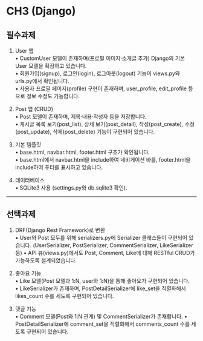<h1>CH3 (Django)</h1>
<h2>필수과제</h2>

1) User 앱  
   • CustomUser 모델이 존재하며(프로필 이미지·소개글 추가) Django의 기본 User 모델을 확장하고 있습니다.  
   • 회원가입(signup), 로그인(login), 로그아웃(logout) 기능이 views.py와 urls.py에서 확인됩니다.  
   • 사용자 프로필 페이지(profile) 구현이 존재하며, user_profile, edit_profile 등으로 정보 수정도 가능합니다.

2) Post 앱 (CRUD)  
   • Post 모델이 존재하며, 제목·내용·작성자 등을 저장합니다.  
   • 게시글 목록 보기(post_list), 상세 보기(post_detail), 작성(post_create), 수정(post_update), 삭제(post_delete) 기능이 구현되어 있습니다.

3) 기본 템플릿  
   • base.html, navbar.html, footer.html 구조가 확인됩니다.  
   • base.html에서 navbar.html을 include하여 네비게이션 바를, footer.html을 include하여 푸터를 표시하고 있습니다.

4) 데이터베이스  
   • SQLite3 사용 (settings.py와 db.sqlite3 확인).


<hr>

<h2>선택과제</h2>

1) DRF(Django Rest Framework)로 변환  
   • User와 Post 모두를 위해 serializers.py에 Serializer 클래스들이 구현되어 있습니다. (UserSerializer, PostSerializer, CommentSerializer, LikeSerializer 등)
   • API 뷰(views.py)에서도 Post, Comment, Like에 대해 RESTful CRUD가 가능하도록 설계되었습니다.

2) 좋아요 기능  
   • Like 모델(Post 모델과 1:N, user와 1:N)을 통해 좋아요가 구현되어 있습니다.  
   • LikeSerializer가 존재하며, PostDetailSerializer에 like_set을 직렬화해서 likes_count 수를 세도록 구현되어 있습니다.

3) 댓글 기능  
   • Comment 모델(Post와 1:N 관계) 및 CommentSerializer가 존재합니다. 
   • PostDetailSerializer에 comment_set을 직렬화해서 comments_count 수를 세도록 구현되어 있습니다.


